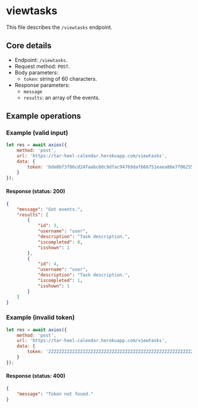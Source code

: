 # viewtasks
This file describes the `/viewtasks` endpoint.

## Core details
* Endpoint: `/viewtasks`.
* Request method: `POST`.
* Body parameters:
    * `token`: string of 60 characters.
* Response parameters:
    * `message`
    * `results`: an array of the events.

## Example operations
### Example (valid input)
```js
let res = await axios({
    method: 'post',
    url: 'https://tar-heel-calendar.herokuapp.com/viewtasks',
    data: {
        token: 'bde8bf3f06cd24faabc60c9dfac94769daf666751eaea86e7f06255c9740'
    }
});
```

#### Response (status: 200)
```json
{
    "message": "Got events.",
    "results": [
        {
            "id": 3,
            "username": "user",
            "description": "Task description.",
            "iscompleted": 0,
            "isshown": 1
        },
        {
            "id": 4,
            "username": "user",
            "description": "Task description.",
            "iscompleted": 1,
            "isshown": 1
        }
    ]
}
```

### Example (invalid token)
```js
let res = await axios({
    method: 'post',
    url: 'https://tar-heel-calendar.herokuapp.com/viewtasks',
    data: {
        token: 'ZZZZZZZZZZZZZZZZZZZZZZZZZZZZZZZZZZZZZZZZZZZZZZZZZZZZZZZZZZZZ'
    }
});
```

#### Response (status: 400)
```json
{
    "message": "Token not found."
}
```
